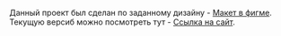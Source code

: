 
Данный проект был сделан по заданному дизайну  - [Макет в фигме](https://www.figma.com/file/PtrPczomz5knbKdg293VlA/myDiploma?node-id=891%3A3857).
Текущую версиб можно посмотреть тут  - [Ссылка на сайт](http://futuringer-movies.nomoredomains.work/).